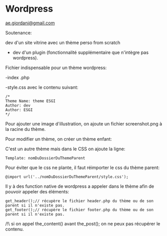 # Wordpress

ae.giordani@gmail.com

Soutenance:

dev d'un site vitrine avec un thème perso from scratch

+ dev d'un plugin (fonctionnalité supplémentaire que n'intègre pas wordpress).

Fichier indispensable pour un thème wordpress:

-index .php

-style.css avec le contenu suivant:
```
/*
Theme Name: theme ESGI
Author: dev
Author: ESGI
*/
```
Pour ajouter une image d'illustration, on ajoute un fichier screenshot.png à la racine du thème.

Pour modifier un thème, on créer un thème enfant:

C'est un autre thème mais dans le CSS on ajoute la ligne:
```
Template: nomDuDossierDuThemeParent
```
Pour éviter que le css ne plante, il faut réimporter le css du thème parent:
```
@import url('../nomDuDossierDuThemeParent/style.css');
```
Il y à des function native de wordpress a appeler dans le thème afin de pouvoir appeler des éléments:

```
get_header();// récupère le fichier header.php du thème ou de son parent si il n'existe pas.
get_footer();// récupère le fichier footer.php du thème ou de son parent si il n'existe pas.
```

/!\ si on appel the_content() avant the_post(); on ne peux pas récupérer le contenu.